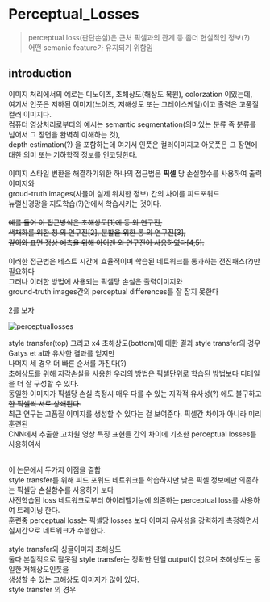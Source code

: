 # Perceptual_Losses 

> perceptual loss(판단손실)은 근처 픽셀과의 관계 등 좀더 현실적인 정보(?)</br>
어떤 semanic feature가 유지되기 위함임

## introduction

이미지 처리에서의 예로는 디노이즈, 초해상도(해상도 복원), colorzation 이있는데, </br>
여기서 인풋은 저하된 이미지(노이즈, 저해상도 또는 그레이스케일)이고 출력은 고품질 컬러 이미지다.</br>
컴퓨터 영상처리로부터의 예시는 semantic segmentation(의미있는 분류 즉 분류를 넘어서 그 장면을 완벽히 이해하는 것), </br>
depth estimation(?) 을 포함하는데 여기서 인풋은 컬러이미지고 아웃풋은 그 장면에 대한 의미 또는 기하학적 정보를 인코딩한다. </br>
</br>
이미지 스타일 변환을 해결하기위한 하나의 접근법은 **픽셀** 당 손실함수를 사용하여 출력이미지와</br>
groud-truth images(사물이 실제 위치한 정보) 간의 차이를 피드포워드 </br>
뉴럴신경망을 지도학습(?)안에서 학습시키는 것이다. </br>
</br>
~~예를 들어 이 접근방식은 초해상도[1]에 동 외 연구진,~~</br>
~~색채화를 위한 청 외 연구진[2], 분할을 위한 롱 외 연구진[3],~~ </br>
~~깊이와 표면 정상 예측을 위해 아이겐 외 연구진이 사용하였다[4,5].~~</br> 
</br>
이러한 접근법은 테스트 시간에 효율적이며 학습된 네트워크를 통과하는 전진패스(?)만 필요하다 </br>
그러나 이러한 방법에 사용되는 픽셀당 손실은 출력이미지와 </br>
ground-truth images간의 perceptual differences를 잘 잡지 못한다</br>
</br>2를 보자</br>

![perceptuallosses](https://user-images.githubusercontent.com/43857226/64936736-4ff82c80-d892-11e9-93b3-506cc33c1868.JPG) </br>

style transfer(top) 그리고 x4 초해상도(bottom)에 대한 결과 style transfer의 경우 Gatys et al과 유사한 결과를 얻지만 </br>
나머지 세 경우 더 빠른 순서를 가진다(?) </br>
초해상도를 위해 지각손실을 사용한 우리의 방법은 픽셀단위로 학습된 방법보다 디테일을 더 잘 구성할 수 있다. </br>
~~동일한 이미지가 픽셀당 손실 측정시 매우 다를 수 있는 지각적 유사성(?) 에도 불구하고 한 픽셀씩 서로 상쇄된다.~~ </br>
최근 연구는 고품질 이미지를 생성할 수 있다는 걸 보여준다. 픽셀간 차이가 아니라 미리 훈련된</br>
CNN에서 추출한 고차원 영상 특징 표현들 간의 차이에 기초한 perceptual losses를 사용하여서 </br>
</br>

이 논문에서 두가지 이점을 결합 </br>
style transfer를 위해 피드 포워드 네트워크를 학습하지만 낮은 픽셀 정보에만 의존하는 픽셀당 손실함수를 사용하기 보다</br>
사전학습된 loss 네트워크로부터 하이레벨기능에 의존하는 perceptual loss를 사용하여 트레이닝 한다.</br>
훈련중 perceptual loss는 픽셀당 losses 보다 이미지 유사성을 강력하게 측정하면서 실시간으로 네트워크가 수행한다. </br>
</br>
style transfer와 싱글이미지 초해상도</br>
둘다 본질적으로 잘못됨 style transfer는 정확한 단일 output이 없으며 초해상도는 동일한 저해상도인풋을 </br>
생성할 수 있는 고해상도 이미지가 많이 있다. </br>
style transfer 의 경우
